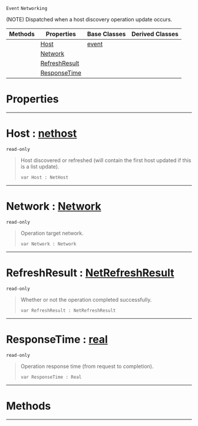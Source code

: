  `Event` `Networking`



(NOTE) Dispatched when a host discovery operation update occurs.

|Methods|Properties|Base Classes|Derived Classes|
|---|---|---|---|
| |[ Host](https://github.com/zeroengineteam/ZeroDocs/blob/master/code_reference/class_reference/nethostupdate.markdown#host-zero-engine-documen)|[event](https://github.com/zeroengineteam/ZeroDocs/blob/master/code_reference/class_reference/event.markdown)| |
| |[ Network](https://github.com/zeroengineteam/ZeroDocs/blob/master/code_reference/class_reference/nethostupdate.markdown#network-zero-engine-docu)| | |
| |[ RefreshResult](https://github.com/zeroengineteam/ZeroDocs/blob/master/code_reference/class_reference/nethostupdate.markdown#refreshresult-zero-engin)| | |
| |[ ResponseTime](https://github.com/zeroengineteam/ZeroDocs/blob/master/code_reference/class_reference/nethostupdate.markdown#responsetime-zero-engine)| | |


 #  Properties


---  
 #  Host : [nethost](https://github.com/zeroengineteam/ZeroDocs/blob/master/code_reference/class_reference/nethost.markdown)

 `read-only`

> Host discovered or refreshed (will contain the first host updated if this is a list update).
> ``` lang=cpp, name=Nada
> var Host : NetHost


---  
 #  Network : [Network](https://github.com/zeroengineteam/ZeroDocs/blob/master/code_reference/enum_reference.markdown#network)

 `read-only`

> Operation target network.
> ``` lang=cpp, name=Nada
> var Network : Network


---  
 #  RefreshResult : [NetRefreshResult](https://github.com/zeroengineteam/ZeroDocs/blob/master/code_reference/enum_reference.markdown#netrefreshresult)

 `read-only`

> Whether or not the operation completed successfully.
> ``` lang=cpp, name=Nada
> var RefreshResult : NetRefreshResult


---  
 #  ResponseTime : [real](https://github.com/zeroengineteam/ZeroDocs/blob/master/code_reference/nada_base_types/real.markdown)

 `read-only`

> Operation response time (from request to completion).
> ``` lang=cpp, name=Nada
> var ResponseTime : Real


---  
 #  Methods


---  
 

 